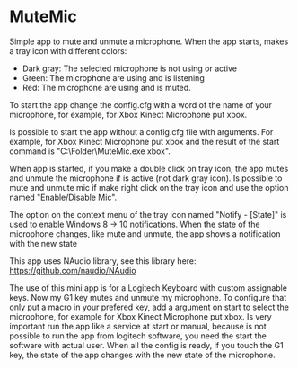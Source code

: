 # MuteMic

Simple app to mute and unmute a microphone.
When the app starts, makes a tray icon with different colors:
- Dark gray: The selected microphone is not using or active
- Green: The microphone are using and is listening
- Red: The microphone are using and is muted.

To start the app change the config.cfg with a word of the name of 
your microphone, for example, for Xbox Kinect Microphone put xbox.

Is possible to start the app without a config.cfg file with arguments.
For example, for Xbox Kinect Microphone put xbox and the 
result of the start command is "C:\Folder\MuteMic.exe xbox".

When app is started, if you make a double click on tray icon, the app
mutes and unmute the microphone if is active (not dark gray icon). Is
possible to mute and unmute mic if make right click on the tray icon
and use the option named "Enable/Disable Mic".

The option on the context menu of the tray icon named "Notify - [State]"
is used to enable Windows 8 -> 10 notifications. When the state of the 
microphone changes, like mute and unmute, the app shows a notification with the
new state

This app uses NAudio library, see this library here: https://github.com/naudio/NAudio

The use of this mini app is for a Logitech Keyboard with custom assignable 
keys. Now my G1 key mutes and unmute my microphone. To configure that
only put a macro in your prefered key, add a argument on start to select the
microphone, for example for Xbox Kinect Microphone put xbox. Is very important
run the app like a service at start or manual, because is not possible to
run the app from logitech software, you need the start the software with actual
user. When all the config is ready, if you touch the G1 key, the state of the app changes
with the new state of the microphone.